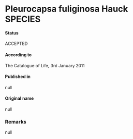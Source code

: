 Pleurocapsa fuliginosa Hauck SPECIES
=======

#### Status
ACCEPTED

#### According to
The Catalogue of Life, 3rd January 2011

#### Published in
null

#### Original name
null

### Remarks
null